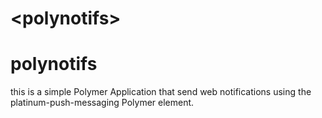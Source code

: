 # \<polynotifs\>

# polynotifs

this is a simple Polymer Application that send web notifications using the platinum-push-messaging Polymer element.

